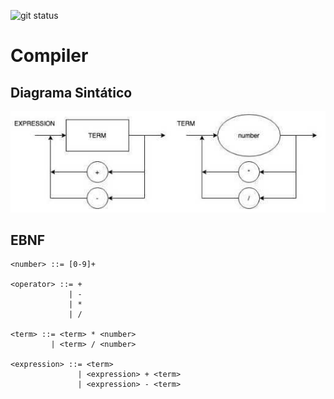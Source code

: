 ![git status](http://3.129.230.99/svg/cemmanuelsr/compiler/)

# Compiler

## Diagrama Sintático

![diagrama](assets/img/diagrama-sintatico.jpg)

## EBNF

```
<number> ::= [0-9]+

<operator> ::= +
             | -
             | *
             | /
             
<term> ::= <term> * <number>
         | <term> / <number>
        
<expression> ::= <term>
               | <expression> + <term>
               | <expression> - <term>
```
